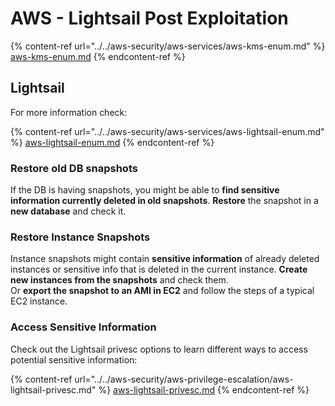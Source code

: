 # AWS - Lightsail Post Exploitation

{% content-ref url="../../aws-security/aws-services/aws-kms-enum.md" %}
[aws-kms-enum.md](../../aws-security/aws-services/aws-kms-enum.md)
{% endcontent-ref %}

## Lightsail

For more information check:

{% content-ref url="../../aws-security/aws-services/aws-lightsail-enum.md" %}
[aws-lightsail-enum.md](../../aws-security/aws-services/aws-lightsail-enum.md)
{% endcontent-ref %}

### Restore old DB snapshots

If the DB is having snapshots, you might be able to **find sensitive information currently deleted in old snapshots**. **Restore** the snapshot in a **new database** and check it.

### Restore Instance Snapshots

Instance snapshots might contain **sensitive information** of already deleted instances or sensitive info that is deleted in the current instance. **Create new instances from the snapshots** and check them.\
Or **export the snapshot to an AMI in EC2** and follow the steps of a typical EC2 instance.

### Access Sensitive Information

Check out the Lightsail privesc options to learn different ways to access potential sensitive information:

{% content-ref url="../../aws-security/aws-privilege-escalation/aws-lightsail-privesc.md" %}
[aws-lightsail-privesc.md](../../aws-security/aws-privilege-escalation/aws-lightsail-privesc.md)
{% endcontent-ref %}
